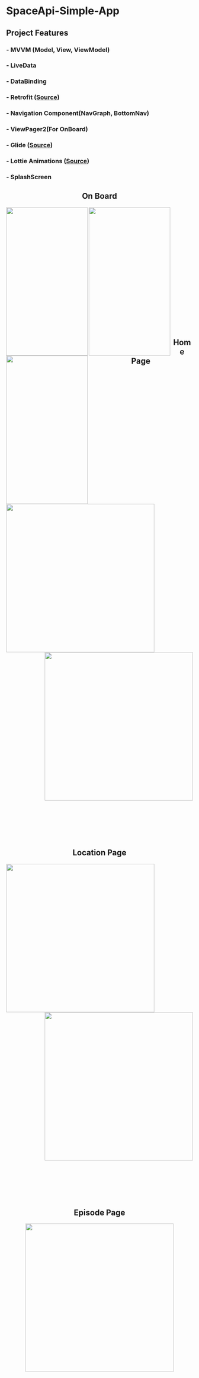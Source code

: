 #                                                                       SpaceApi-Simple-App

##                                                                        Project Features

### - MVVM (Model, View, ViewModel)
### - LiveData
### - DataBinding
### - Retrofit ([Source](https://square.github.io/retrofit/))
### - Navigation Component(NavGraph, BottomNav)
### - ViewPager2(For OnBoard)
### - Glide ([Source](https://github.com/bumptech/glide))
### - Lottie Animations ([Source](https://github.com/LottieFiles/lottie-android))
### - SplashScreen


<h2 align="center">
On Board
</h2>

<p align="left">
<img align="left" src="https://github.com/kiracyagiz/SpaceApi-Simple-App/blob/main/Design/page1.png" width="220" height="400"/>
</p>

<p align="center">
<img align="left" src="https://github.com/kiracyagiz/SpaceApi-Simple-App/blob/main/Design/page2.png" width="220" height="400"/>
</p>

<p align="right">
<img align="left" src="https://github.com/kiracyagiz/SpaceApi-Simple-App/blob/main/Design/page3.png" width="220" height="400"/>
</p>



<br><br><br><br><br><br><br><br><br><br><br><br><br><br><br><br><br><br><br>



<h2 align="center">
Home Page
</h2>


<p align="left">
<img align="left" src="https://github.com/kiracyagiz/SpaceApi-Simple-App/blob/main/Design/page4.png" width="400" />
</p>

<p align="right">
<img src="https://github.com/kiracyagiz/SpaceApi-Simple-App/blob/main/Design/page5.png" width="400" />
</p>


<br><br><br><br><br>

<h2 align="center">
Location Page
</h2>

<p align="left">
<img align="left" src="https://github.com/kiracyagiz/SpaceApi-Simple-App/blob/main/Design/page6.png" width="400" />
</p>

<p align="right">
<img src="https://github.com/kiracyagiz/SpaceApi-Simple-App/blob/main/Design/page7.png" width="400" />
</p>


<br><br><br><br><br>

<h2 align="center">
Episode Page
</h2>

<p align="center">
<img align="center" src="https://github.com/kiracyagiz/SpaceApi-Simple-App/blob/main/Design/page8.png" width="400" />
</p>









